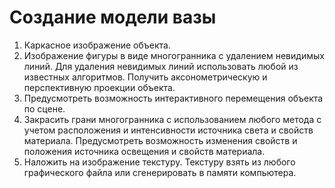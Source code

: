 # Создание модели вазы
1. Каркасное изображение объекта.
2. Изображение фигуры в виде многогранника с удалением невидимых линий. Для удаления невидимых линий использовать любой из известных алгоритмов. Получить аксонометрическую и перспективную проекции объекта.
3. Предусмотреть возможность интерактивного перемещения объекта по сцене.
4. Закрасить грани многогранника с использованием любого метода с учетом расположения и интенсивности источника света и свойств материала. Предусмотреть возможность изменения свойств и положения источника освещения и свойств материала.
5. Наложить на изображение текстуру. Текстуру взять из любого графического файла или сгенерировать в памяти компьютера.
